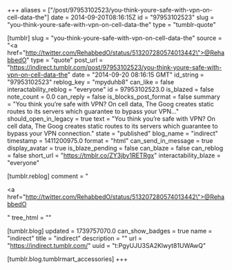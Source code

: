 +++
aliases = ["/post/97953102523/you-think-youre-safe-with-vpn-on-cell-data-the"]
date = 2014-09-20T08:16:15Z
id = "97953102523"
slug = "you-think-youre-safe-with-vpn-on-cell-data-the"
type = "tumblr-quote"

[tumblr]
slug = "you-think-youre-safe-with-vpn-on-cell-data-the"
source = "<a href=\"http://twitter.com/RehabbedO/status/513207280574013442\">@RehabbedO</a>"
type = "quote"
post_url = "https://indirect.tumblr.com/post/97953102523/you-think-youre-safe-with-vpn-on-cell-data-the"
date = "2014-09-20 08:16:15 GMT"
id_string = "97953102523"
reblog_key = "mpyduhb8"
can_like = false
interactability_reblog = "everyone"
id = 97953102523.0
is_blazed = false
note_count = 0.0
can_reply = false
is_blocks_post_format = false
summary = "You think you’re safe with VPN? On cell data, The Goog creates static routes to its servers which guarantee to bypass your VPN..."
should_open_in_legacy = true
text = "You think you&rsquo;re safe with VPN? On cell data, The Goog creates static routes to its servers which guarantee to bypass your VPN connection."
state = "published"
blog_name = "indirect"
timestamp = 1411200975.0
format = "html"
can_send_in_message = true
display_avatar = true
is_blaze_pending = false
can_blaze = false
can_reblog = false
short_url = "https://tmblr.co/ZY3jby1RETRgx"
interactability_blaze = "everyone"

[tumblr.reblog]
comment = "<p><a href=\"http://twitter.com/RehabbedO/status/513207280574013442\">@RehabbedO</a></p>"
tree_html = ""

[tumblr.blog]
updated = 1739757070.0
can_show_badges = true
name = "indirect"
title = "indirect"
description = ""
url = "https://indirect.tumblr.com/"
uuid = "t:PgyUJU3SA2Klwyt81UWAwQ"

[tumblr.blog.tumblrmart_accessories]
+++
